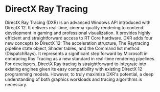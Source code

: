 # DirectX Ray Tracing

DirectX Ray Tracing (DXR) is an advanced Windows API introduced with DirectX 12. It delivers real-time, cinema-quality rendering to contend development in gaming and professional visualization. It provides highly efficient and straightforward access to RT Core hardware. DXR adds four new concepts to DirectX 12: The acceleration structure, The Raytracing pipeline state object, Shader tables, and the Command list method (DispatchRays). It represents a significant step forward by Microsoft in embracing Ray Tracing as a new standard in real-time rendering pipelines. For developers, DirectX Ray tracing is straightforward to integrate into existing engines given its easy compatibility with existing DirectX 12 programming models. However, to truly maximize DXR's potential, a deep understanding of both graphics workloads and tracing algorithms is necessary.